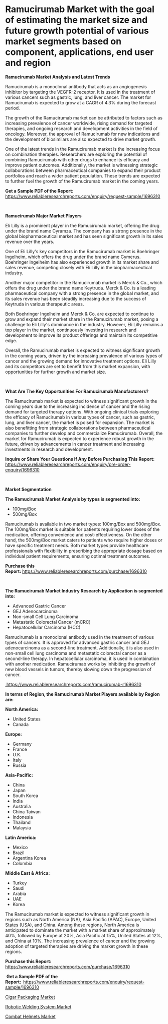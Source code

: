 <p><h1>Ramucirumab Market with the goal of estimating the market size and future growth potential of various market segments based on component, applications, end user and region</h1></p><p><strong>Ramucirumab Market Analysis and Latest Trends</strong></p>
<p><p>Ramucirumab is a monoclonal antibody that acts as an angiogenesis inhibitor by targeting the VEGFR-2 receptor. It is used in the treatment of various cancers such as gastric, lung, and liver cancer. The market for Ramucirumab is expected to grow at a CAGR of 4.3% during the forecast period. </p><p>The growth of the Ramucirumab market can be attributed to factors such as increasing prevalence of cancer worldwide, rising demand for targeted therapies, and ongoing research and development activities in the field of oncology. Moreover, the approval of Ramucirumab for new indications and the development of biosimilars are also expected to drive market growth.</p><p>One of the latest trends in the Ramucirumab market is the increasing focus on combination therapies. Researchers are exploring the potential of combining Ramucirumab with other drugs to enhance its efficacy and improve patient outcomes. Additionally, the market is witnessing strategic collaborations between pharmaceutical companies to expand their product portfolios and reach a wider patient population. These trends are expected to further fuel the growth of the Ramucirumab market in the coming years.</p></p>
<p><strong>Get a Sample PDF of the Report:&nbsp;</strong> <a href="https://www.reliableresearchreports.com/enquiry/request-sample/1696310">https://www.reliableresearchreports.com/enquiry/request-sample/1696310</a></p>
<p>&nbsp;</p>
<p><strong>Ramucirumab Major Market Players</strong></p>
<p><p>Eli Lilly is a prominent player in the Ramucirumab market, offering the drug under the brand name Cyramza. The company has a strong presence in the global biopharmaceutical market and has seen significant growth in its sales revenue over the years. </p><p>One of Eli Lilly's key competitors in the Ramucirumab market is Boehringer Ingelheim, which offers the drug under the brand name Cymerus. Boehringer Ingelheim has also experienced growth in its market share and sales revenue, competing closely with Eli Lilly in the biopharmaceutical industry. </p><p>Another major competitor in the Ramucirumab market is Merck & Co., which offers the drug under the brand name Keytruda. Merck & Co. is a leading pharmaceutical company with a strong presence in the global market, and its sales revenue has been steadily increasing due to the success of Keytruda in various therapeutic areas. </p><p>Both Boehringer Ingelheim and Merck & Co. are expected to continue to grow and expand their market share in the Ramucirumab market, posing a challenge to Eli Lilly's dominance in the industry. However, Eli Lilly remains a top player in the market, continuously investing in research and development to improve its product offerings and maintain its competitive edge.</p><p>Overall, the Ramucirumab market is expected to witness significant growth in the coming years, driven by the increasing prevalence of various types of cancer and the growing demand for innovative treatment options. Eli Lilly and its competitors are set to benefit from this market expansion, with opportunities for further growth and market size.</p></p>
<p>&nbsp;</p>
<p><strong>What Are The Key Opportunities For Ramucirumab Manufacturers?</strong></p>
<p><p>The Ramucirumab market is expected to witness significant growth in the coming years due to the increasing incidence of cancer and the rising demand for targeted therapy options. With ongoing clinical trials exploring the efficacy of Ramucirumab in various types of cancer, such as gastric, lung, and liver cancer, the market is poised for expansion. The market is also benefitting from strategic collaborations between pharmaceutical companies to further develop and commercialize Ramucirumab. Overall, the market for Ramucirumab is expected to experience robust growth in the future, driven by advancements in cancer treatment and increasing investments in research and development.</p></p>
<p><strong>Inquire or Share Your Questions If Any Before Purchasing This Report:</strong> <a href="https://www.reliableresearchreports.com/enquiry/pre-order-enquiry/1696310">https://www.reliableresearchreports.com/enquiry/pre-order-enquiry/1696310</a></p>
<p>&nbsp;</p>
<p><strong>Market Segmentation</strong></p>
<p><strong>The Ramucirumab Market Analysis by types is segmented into:</strong></p>
<p><ul><li>100mg/Box</li><li>500mg/Box</li></ul></p>
<p><p>Ramucirumab is available in two market types: 100mg/Box and 500mg/Box. The 100mg/Box market is suitable for patients requiring lower doses of the medication, offering convenience and cost-effectiveness. On the other hand, the 500mg/Box market caters to patients who require higher doses or have specific treatment needs. Both market types provide healthcare professionals with flexibility in prescribing the appropriate dosage based on individual patient requirements, ensuring optimal treatment outcomes.</p></p>
<p><strong>Purchase this Report:&nbsp;</strong><a href="https://www.reliableresearchreports.com/purchase/1696310">https://www.reliableresearchreports.com/purchase/1696310</a></p>
<p>&nbsp;</p>
<p><strong>The Ramucirumab Market Industry Research by Application is segmented into:</strong></p>
<p><ul><li>Advanced Gastric Cancer</li><li>GEJ Adenocarcinoma</li><li>Non-small Cell Lung Carcinoma</li><li>Metastatic Colorectal Cancer (mCRC)</li><li>Hepatocellular Carcinoma (HCC)</li></ul></p>
<p><p>Ramucirumab is a monoclonal antibody used in the treatment of various types of cancers. It is approved for advanced gastric cancer and GEJ adenocarcinoma as a second-line treatment. Additionally, it is also used in non-small cell lung carcinoma and metastatic colorectal cancer as a second-line therapy. In hepatocellular carcinoma, it is used in combination with another medication. Ramucirumab works by inhibiting the growth of new blood vessels in tumors, thereby slowing down the progression of cancer.</p></p>
<p><a href="https://www.reliableresearchreports.com/ramucirumab-r1696310">&nbsp;https://www.reliableresearchreports.com/ramucirumab-r1696310</a></p>
<p><strong>In terms of Region, the Ramucirumab Market Players available by Region are:</strong></p>
<p>
    <p> <strong> North America: </strong>
        <ul>
            <li>United States</li>
            <li>Canada</li>
        </ul>
        </p> 
    <p> <strong> Europe: </strong>
        <ul>
            <li>Germany</li>
            <li>France</li>
            <li>U.K.</li>
            <li>Italy</li>
            <li>Russia</li>
        </ul>
        </p> 
    <p> <strong> Asia-Pacific: </strong>
        <ul>
            <li>China</li>
            <li>Japan</li>
            <li>South Korea</li>
            <li>India</li>
            <li>Australia</li>
            <li>China Taiwan</li>
            <li>Indonesia</li>
            <li>Thailand</li>
            <li>Malaysia</li>
        </ul>
        </p> 
    <p> <strong> Latin America: </strong>
        <ul>
            <li>Mexico</li>
            <li>Brazil</li>
            <li>Argentina Korea</li>
            <li>Colombia</li>
        </ul>
        </p> 
    <p> <strong> Middle East & Africa: </strong>
        <ul>
            <li>Turkey</li>
            <li>Saudi</li>
            <li>Arabia</li>
            <li>UAE</li>
            <li>Korea</li>
        </ul>
    </p>
    </p>
<p><p>The Ramucirumab market is expected to witness significant growth in regions such as North America (NA), Asia Pacific (APAC), Europe, United States (USA), and China. Among these regions, North America is anticipated to dominate the market with a market share of approximately 40%, followed by Europe at 20%, Asia Pacific at 15%, United States at 12%, and China at 10%. The increasing prevalence of cancer and the growing adoption of targeted therapies are driving the market growth in these regions.</p></p>
<p><strong>Purchase this Report: </strong><a href="https://www.reliableresearchreports.com/purchase/1696310">https://www.reliableresearchreports.com/purchase/1696310</a></p>
<p>&nbsp;<strong>Get a Sample PDF of the Report:&nbsp;&nbsp;</strong><a href="https://www.reliableresearchreports.com/enquiry/request-sample/1696310">https://www.reliableresearchreports.com/enquiry/request-sample/1696310</a></p>
<p><strong></strong></p>
<p><p><a href="https://issuu.com/reportprime-2/docs/cigar-packaging-market-size-2030.pptx">Cigar Packaging Market</a></p><p><a href="https://www.linkedin.com/pulse/robotic-welding-system-market-report-reveals-latest-trends-ap2ve">Robotic Welding System Market</a></p><p><a href="https://www.linkedin.com/pulse/combat-helmets-market-analysis-its-cagr-segmentation-global-sgkte">Combat Helmets Market</a></p></p>